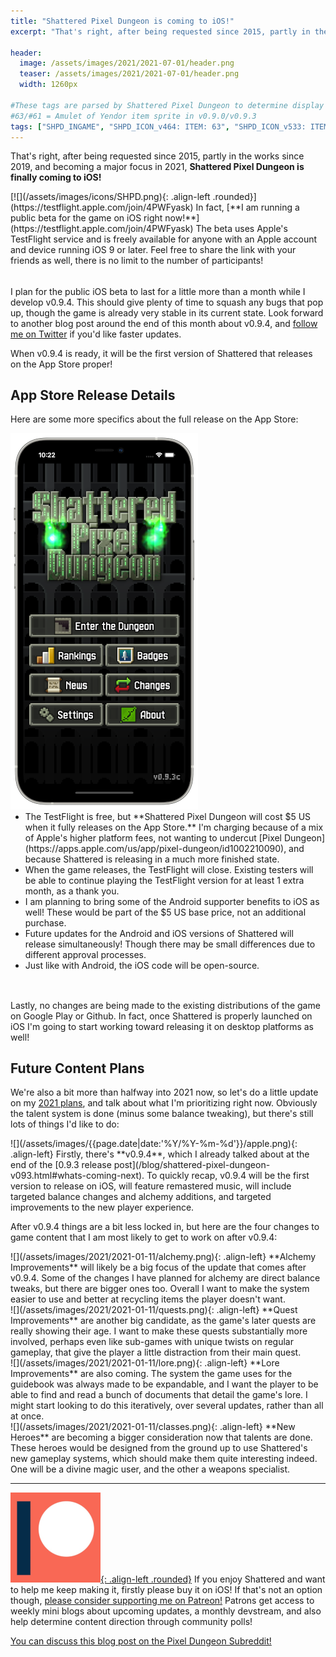 ```yaml
---
title: "Shattered Pixel Dungeon is coming to iOS!"
excerpt: "That's right, after being requested since 2015, partly in the works since 2019, and becoming a major focus in 2021, Shattered Pixel Dungeon is finally coming to iOS! In fact, I am running a public beta for the game on iOS right now!"

header:
  image: /assets/images/2021/2021-07-01/header.png
  teaser: /assets/images/2021/2021-07-01/header.png
  width: 1260px

#These tags are parsed by Shattered Pixel Dungeon to determine display in its news feed
#63/#61 = Amulet of Yendor item sprite in v0.9.0/v0.9.3
tags: ["SHPD_INGAME", "SHPD_ICON_v464: ITEM: 63", "SHPD_ICON_v533: ITEM: 61"]
---
```


That's right, after being requested since 2015, partly in the works since 2019, and becoming a major focus in 2021, **Shattered Pixel Dungeon is finally coming to iOS!**

<div markdown="1" style="display: inline-block; margin-bottom: 1.3em; width: 100%">
[![](/assets/images/icons/SHPD.png){: .align-left .rounded}](https://testflight.apple.com/join/4PWFyask) In fact, [**I am running a public beta for the game on iOS right now!**](https://testflight.apple.com/join/4PWFyask) The beta uses Apple's TestFlight service and is freely available for anyone with an Apple account and device running iOS 9 or later. Feel free to share the link with your friends as well, there is no limit to the number of participants!
</div>

I plan for the public iOS beta to last for a little more than a month while I develop v0.9.4. This should give plenty of time to squash any bugs that pop up, though the game is already very stable in its current state. Look forward to another blog post around the end of this month about v0.9.4, and [follow me on Twitter](https://twitter.com/ShatteredPixel) if you'd like faster updates.

When v0.9.4 is ready, it will be the first version of Shattered that releases on the App Store proper!

## App Store Release Details

Here are some more specifics about the full release on the App Store:

<div markdown="1" style="display: inline-block; margin-bottom: 1.3em; width: 100%">
<p style="margin: 0px"><img src="/assets/images/2021/2021-07-01/portrait-device.png" alt="" class="align-right"></p>
<ul markdown="1" style="margin-top: 0px">
<li markdown="1">The TestFlight is free, but **Shattered Pixel Dungeon will cost $5 US when it fully releases on the App Store.** I'm charging because of a mix of Apple's higher platform fees, not wanting to undercut [Pixel Dungeon](https://apps.apple.com/us/app/pixel-dungeon/id1002210090), and because Shattered is releasing in a much more finished state.
</li>

<li markdown="1">When the game releases, the TestFlight will close. Existing testers will be able to continue playing the TestFlight version for at least 1 extra month, as a thank you.
</li>

<li markdown="1">I am planning to bring some of the Android supporter benefits to iOS as well! These would be part of the $5 US base price, not an additional purchase.
</li>

<li markdown="1">Future updates for the Android and iOS versions of Shattered will release simultaneously! Though there may be small differences due to different approval processes.
</li>

<li markdown="1">Just like with Android, the iOS code will be open-source.
</li>
</ul>
</div>

Lastly, no changes are being made to the existing distributions of the game on Google Play or Github. In fact, once Shattered is properly launched on iOS I'm going to start working toward releasing it on desktop platforms as well!

## Future Content Plans

We're also a bit more than halfway into 2021 now, so let's do a little update on my [2021 plans](/blog/shattered-pixel-dungeon-in-2021.html), and talk about what I'm prioritizing right now. Obviously the talent system is done (minus some balance tweaking), but there's still lots of things I'd like to do:

<div markdown="1" style="display: inline-block; width: 100%">
![](/assets/images/{{page.date|date:'%Y/%Y-%m-%d'}}/apple.png){: .align-left}
Firstly, there's **v0.9.4**, which I already talked about at the end of the [0.9.3 release post](/blog/shattered-pixel-dungeon-v093.html#whats-coming-next). To quickly recap, v0.9.4 will be the first version to release on iOS, will feature remastered music, will include targeted balance changes and alchemy additions, and targeted improvements to the new player experience.
</div>

After v0.9.4 things are a bit less locked in, but here are the four changes to game content that I am most likely to get to work on after v0.9.4:

<div markdown="1" style="display: inline-block; width: 100%">
![](/assets/images/2021/2021-01-11/alchemy.png){: .align-left}
**Alchemy Improvements** will likely be a big focus of the update that comes after v0.9.4. Some of the changes I have planned for alchemy are direct balance tweaks, but there are bigger ones too. Overall I want to make the system easier to use and better at recycling items the player doesn't want.
</div>

<div markdown="1" style="display: inline-block; width: 100%">
![](/assets/images/2021/2021-01-11/quests.png){: .align-left}
**Quest Improvements** are another big candidate, as the game's later quests are really showing their age. I want to make these quests substantially more involved, perhaps even like sub-games with unique twists on regular gameplay, that give the player a little distraction from their main quest.
</div>

<div markdown="1" style="display: inline-block; width: 100%">
![](/assets/images/2021/2021-01-11/lore.png){: .align-left}
**Lore Improvements** are also coming. The system the game uses for the guidebook was always made to be expandable, and I want the player to be able to find and read a bunch of documents that detail the game's lore. I might start looking to do this iteratively, over several updates, rather than all at once.
</div>

<div markdown="1" style="display: inline-block; width: 100%">
![](/assets/images/2021/2021-01-11/classes.png){: .align-left}
**New Heroes** are becoming a bigger consideration now that talents are done. These heroes would be designed from the ground up to use Shattered's new gameplay systems, which should make them quite interesting indeed. One will be a divine magic user, and the other a weapons specialist.
</div>

---

[![](/assets/images/icons/patreon.png){: .align-left .rounded}](https://www.patreon.com/ShatteredPixel) If you enjoy Shattered and want to help me keep making it, firstly please buy it on iOS! If that's not an option though, [please consider supporting me on Patreon!](https://www.patreon.com/ShatteredPixel) Patrons get access to weekly mini blogs about upcoming updates, a monthly devstream, and also help determine content direction through community polls!

[You can discuss this blog post on the Pixel Dungeon Subreddit!](https://www.reddit.com/r/PixelDungeon/comments/obr2ym/)